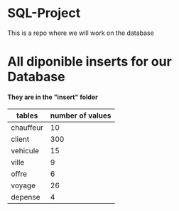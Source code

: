# SQL-Project

This is a repo where we will work on the database

# All diponible inserts for our Database
#### They are in the "insert" folder

| tables    | number of values |
| --------- | ---------------- |
| chauffeur |               10 |
| client    |              300 |
| vehicule  |               15 |
| ville     |                9 |
| offre     |                6 |
| voyage    |               26 |
| depense   |                4 |
